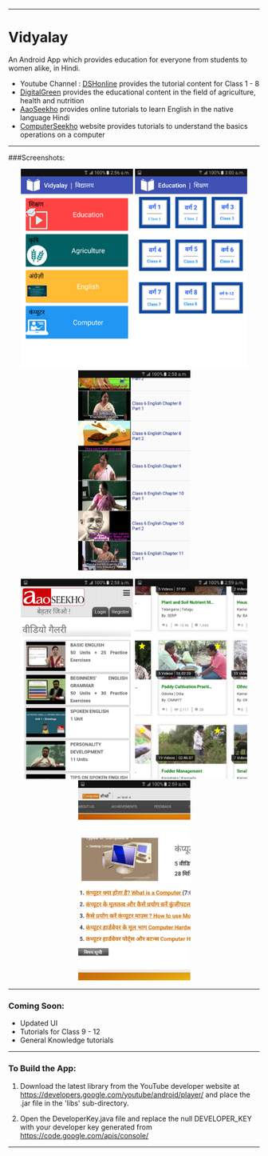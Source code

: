 <hr>

# Vidyalay

An Android App which provides education for everyone from students to women alike, in Hindi.

* Youtube Channel : <a href="https://www.youtube.com/user/DSHOnline">DSHonline</a> provides the tutorial content for Class 1 - 8 
* <a href="https://www.digitalgreen.org/">DigitalGreen</a> provides the educational content in the field of agriculture, health and nutrition
* <a href="http://aaoseekho.com/index.php">AaoSeekho</a> provides online tutorials to learn English in the native language Hindi
* <a href="http://computerseekho.com/compbasics.php">ComputerSeekho</a> website provides tutorials to understand the basics operations on a computer

<hr>

###Screenshots:


<p align="center">
  <img src = "https://raw.githubusercontent.com/Aniruddha-Tapas/Vidyalay/master/Screenshots/Screenshot1.png" height="400" width="225">
  <img src = "https://raw.githubusercontent.com/Aniruddha-Tapas/Vidyalay/master/Screenshots/Screenshot2.png" height="400" width="225">
  <img src = "https://raw.githubusercontent.com/Aniruddha-Tapas/Vidyalay/master/Screenshots/Screenshot3.png" height="400" width="225">
</p>

<p align="center">
  <img src = "https://raw.githubusercontent.com/Aniruddha-Tapas/Vidyalay/master/Screenshots/Screenshot4.png" height="400" width="225">
  <img src = "https://raw.githubusercontent.com/Aniruddha-Tapas/Vidyalay/master/Screenshots/Screenshot5.png" height="400" width="225">
  <img src = "https://raw.githubusercontent.com/Aniruddha-Tapas/Vidyalay/master/Screenshots/Screenshot6.png" height="400" width="225">
</p>


<hr>


### Coming Soon: 
* Updated UI 
* Tutorials for Class 9 - 12
* General Knowledge tutorials

<hr>

### To Build the App:

1) Download the latest library from the YouTube developer 
website at https://developers.google.com/youtube/android/player/ and place
the .jar file in the 'libs' sub-directory.

2) Open the DeveloperKey.java file and replace the null DEVELOPER_KEY
with your developer key generated from https://code.google.com/apis/console/


<hr>